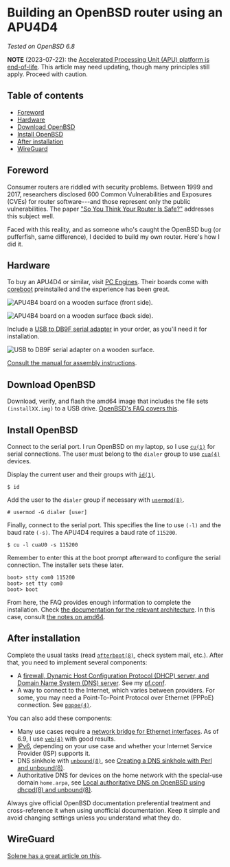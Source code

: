 # Building an OpenBSD router using an APU4D4

_Tested on OpenBSD 6.8_

**NOTE** (2023-07-22): the [Accelerated Processing Unit (APU) platform
is end-of-life](https://pcengines.ch/eol.htm). This article may need
updating, though many principles still apply. Proceed with caution.

## Table of contents

<!-- mtoc-start -->

- [Foreword](#foreword)
- [Hardware](#hardware)
- [Download OpenBSD](#download-openbsd)
- [Install OpenBSD](#install-openbsd)
- [After installation](#after-installation)
- [WireGuard](#wireguard)

<!-- mtoc-end -->

## Foreword

Consumer routers are riddled with security problems. Between 1999 and
2017, researchers disclosed 600 Common Vulnerabilities and Exposures
(CVEs) for router software---and those represent only the public
vulnerabilities. The paper ["So You Think Your Router Is
Safe?"](https://repository.stcloudstate.edu/cgi/viewcontent.cgi?article=1067&context=msia_etds)
addresses this subject well.

Faced with this reality, and as someone who's caught the OpenBSD bug (or
pufferfish, same difference), I decided to build my own router. Here's
how I did it.

## Hardware

To buy an APU4D4 or similar, visit [PC Engines](https://pcengines.ch/).
Their boards come with [coreboot](https://www.coreboot.org/)
preinstalled and the experience has been great.

![APU4B4 board on a wooden surface (front
side).](/images/apu4b4_1_thumb.c18528fca0cba9ef4c3848c0f10fc6430be53fd2305f83197d02448a1b9f305e.2.png)

![APU4B4 board on a wooden surface (back
side).](/images/apu4b4_2_thumb.4847a17a1552db16c59c2e6f5063d3250c4d2e188f35ea0de4d999b8589029bd.2.png)

Include a [USB to DB9F serial
adapter](https://www.pcengines.ch/usbcom1a.htm) in your order, as you'll
need it for installation.

![USB to DB9F serial adapter on a wooden
surface.](/images/usbcom1a_thumb.ed1530b66afc03466606d66be7c67b728f4648652f57df7b269195ec731b6088.2.png)

[Consult the manual for assembly
instructions](https://pcengines.ch/pdf/apu4.pdf).

## Download OpenBSD

Download, verify, and flash the amd64 image that includes the file sets
`(installXX.img)` to a USB drive. [OpenBSD's FAQ covers
this](https://www.openbsd.org/faq/faq4.html).

## Install OpenBSD

Connect to the serial port. I run OpenBSD on my laptop, so I use
[`cu(1)`](https://man.openbsd.org/cu) for serial connections. The user
must belong to the `dialer` group to use
[`cua(4)`](https://man.openbsd.org/cua) devices.

Display the current user and their groups with
[`id(1)`](https://man.openbsd.org/id).

    $ id

Add the user to the `dialer` group if necessary with
[`usermod(8)`](https://man.openbsd.org/usermod).

    # usermod -G dialer [user]

Finally, connect to the serial port. This specifies the line to use
`(-l)` and the baud rate `(-s)`. The APU4D4 requires a baud rate of
`115200`.

    $ cu -l cuaU0 -s 115200

Remember to enter this at the boot prompt afterward to configure the
serial connection. The installer sets these later.

    boot> stty com0 115200
    boot> set tty com0
    boot> boot

From here, the FAQ provides enough information to complete the
installation. Check [the documentation for the relevant
architecture](https://www.openbsd.org/plat.html). In this case, consult
[the notes on amd64](https://www.openbsd.org/amd64.html).

## After installation

Complete the usual tasks (read
[`afterboot(8)`](https://man.openbsd.org/afterboot), check system mail,
etc.). After that, you need to implement several components:

- A [firewall, Dynamic Host Configuration Protocol (DHCP) server, and
  Domain Name System (DNS)
  server](https://www.openbsd.org/faq/pf/example1.html). See my
  [pf.conf](/src/sysadm/file/examples/openbsd/pf.conf.html).
- A way to connect to the Internet, which varies between providers. For
  some, you may need a Point-To-Point Protocol over Ethernet (PPPoE)
  connection. See [`pppoe(4)`](https://man.openbsd.org/pppoe).

You can also add these components:

- Many use cases require a [network bridge for Ethernet
  interfaces](https://www.openbsd.org/faq/faq6.html#Bridge). As of 6.9, I
  use [`veb(4)`](https://man.openbsd.org/veb) with good results.
- [IPv6](https://lipidity.com/openbsd/router/), depending on your use
  case and whether your Internet Service Provider (ISP) supports it.
- DNS sinkhole with [`unbound(8)`](https://man.openbsd.org/unbound), see
  [Creating a DNS sinkhole with Perl and unbound(8)](/dns-sinkhole.html).
- Authoritative DNS for devices on the home network with the special-use
  domain `home.arpa`, see [Local authoritative DNS on OpenBSD using
  dhcpd(8) and unbound(8)](/local-authoritative-dns.html).

Always give official OpenBSD documentation preferential treatment and
cross-reference it when using unofficial documentation. Keep it simple
and avoid changing settings unless you understand what they do.

## WireGuard

[Solene has a great article on
this](https://dataswamp.org/~solene/2021-10-09-openbsd-wireguard-exit.html).
